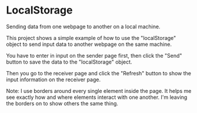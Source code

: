 # LocalStorage
Sending data from one webpage to another on a local machine.

This project shows a simple example of how to use the "localStorage" object to send input data to another webpage on the same machine.

You have to enter in input on the sender page first, then click the "Send" button to save the data to the "localStorage" object.

Then you go to the receiver page and click the "Refresh" button to show the input information on the receiver page.

Note: I use borders around every single element inside the page. It helps me see exactly how and where elements interact with one another. I'm leaving the borders on to show others the same thing.
